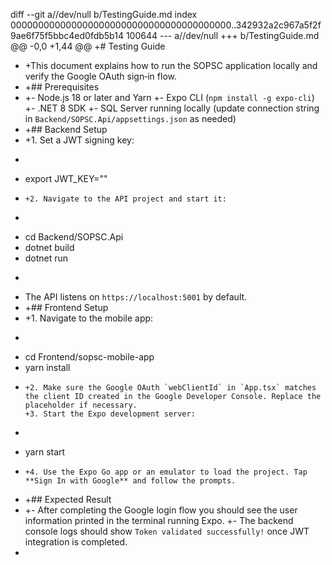 diff --git a//dev/null b/TestingGuide.md
index 0000000000000000000000000000000000000000..342932a2c967a5f2f9ae6f75f5bbc4ed0fdb5b14 100644
--- a//dev/null
+++ b/TestingGuide.md
@@ -0,0 +1,44 @@
+# Testing Guide

- +This document explains how to run the SOPSC application locally and verify the Google OAuth sign‑in flow.
- +## Prerequisites
- +- Node.js 18 or later and Yarn
  +- Expo CLI (`npm install -g expo-cli`)
  +- .NET 8 SDK
  +- SQL Server running locally (update connection string in `Backend/SOPSC.Api/appsettings.json` as needed)
- +## Backend Setup
- +1. Set a JWT signing key:
- ```bash

  ```
- export JWT_KEY="<your-secret>"
- ```
  +2. Navigate to the API project and start it:
  ```
- ```bash

  ```
- cd Backend/SOPSC.Api
- dotnet build
- dotnet run
- ```

  ```
- The API listens on `https://localhost:5001` by default.
- +## Frontend Setup
- +1. Navigate to the mobile app:
- ```bash

  ```
- cd Frontend/sopsc-mobile-app
- yarn install
- ```
  +2. Make sure the Google OAuth `webClientId` in `App.tsx` matches the client ID created in the Google Developer Console. Replace the placeholder if necessary.
  +3. Start the Expo development server:
  ```
- ```bash

  ```
- yarn start
- ```
  +4. Use the Expo Go app or an emulator to load the project. Tap **Sign In with Google** and follow the prompts.
  ```
- +## Expected Result
- +- After completing the Google login flow you should see the user information printed in the terminal running Expo.
  +- The backend console logs should show `Token validated successfully!` once JWT integration is completed.
-
